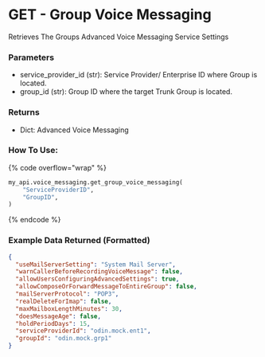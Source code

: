 # GET - Group Voice Messaging

Retrieves The Groups Advanced Voice Messaging Service Settings

### Parameters&#x20;

* service\_provider\_id (str): Service Provider/ Enterprise ID where Group is located.&#x20;
* group\_id (str): Group ID where the target Trunk Group is located.&#x20;

### Returns

* Dict: Advanced Voice Messaging 

### How To Use:

{% code overflow="wrap" %}
```python
my_api.voice_messaging.get_group_voice_messaging(
    "ServiceProviderID",
    "GroupID",
)
```
{% endcode %}

### Example Data Returned (Formatted)

```json
{
  "useMailServerSetting": "System Mail Server",
  "warnCallerBeforeRecordingVoiceMessage": false,
  "allowUsersConfiguringAdvancedSettings": true,
  "allowComposeOrForwardMessageToEntireGroup": false,
  "mailServerProtocol": "POP3",
  "realDeleteForImap": false,
  "maxMailboxLengthMinutes": 30,
  "doesMessageAge": false,
  "holdPeriodDays": 15,
  "serviceProviderId": "odin.mock.ent1",
  "groupId": "odin.mock.grp1"
}
```
